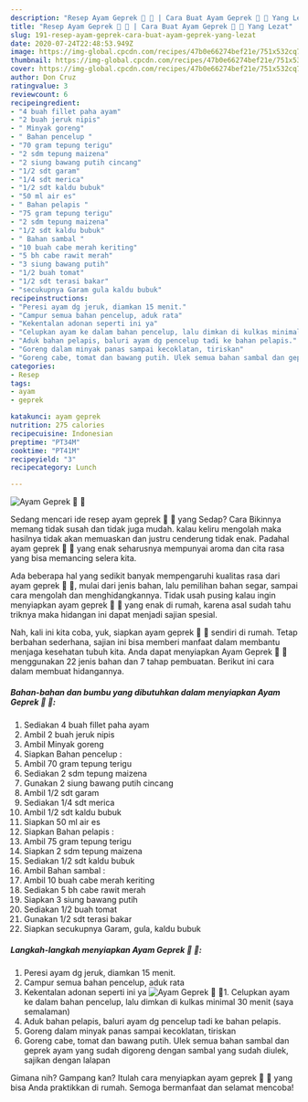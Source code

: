 ```yaml
---
description: "Resep Ayam Geprek 🍗 🍗 | Cara Buat Ayam Geprek 🍗 🍗 Yang Lezat"
title: "Resep Ayam Geprek 🍗 🍗 | Cara Buat Ayam Geprek 🍗 🍗 Yang Lezat"
slug: 191-resep-ayam-geprek-cara-buat-ayam-geprek-yang-lezat
date: 2020-07-24T22:48:53.949Z
image: https://img-global.cpcdn.com/recipes/47b0e66274bef21e/751x532cq70/ayam-geprek-🍗-🍗-foto-resep-utama.jpg
thumbnail: https://img-global.cpcdn.com/recipes/47b0e66274bef21e/751x532cq70/ayam-geprek-🍗-🍗-foto-resep-utama.jpg
cover: https://img-global.cpcdn.com/recipes/47b0e66274bef21e/751x532cq70/ayam-geprek-🍗-🍗-foto-resep-utama.jpg
author: Don Cruz
ratingvalue: 3
reviewcount: 6
recipeingredient:
- "4 buah fillet paha ayam"
- "2 buah jeruk nipis"
- " Minyak goreng"
- " Bahan pencelup "
- "70 gram tepung terigu"
- "2 sdm tepung maizena"
- "2 siung bawang putih cincang"
- "1/2 sdt garam"
- "1/4 sdt merica"
- "1/2 sdt kaldu bubuk"
- "50 ml air es"
- " Bahan pelapis "
- "75 gram tepung terigu"
- "2 sdm tepung maizena"
- "1/2 sdt kaldu bubuk"
- " Bahan sambal "
- "10 buah cabe merah keriting"
- "5 bh cabe rawit merah"
- "3 siung bawang putih"
- "1/2 buah tomat"
- "1/2 sdt terasi bakar"
- "secukupnya Garam gula kaldu bubuk"
recipeinstructions:
- "Peresi ayam dg jeruk, diamkan 15 menit."
- "Campur semua bahan pencelup, aduk rata"
- "Kekentalan adonan seperti ini ya"
- "Celupkan ayam ke dalam bahan pencelup, lalu dimkan di kulkas minimal 30 menit (saya semalaman)"
- "Aduk bahan pelapis, baluri ayam dg pencelup tadi ke bahan pelapis."
- "Goreng dalam minyak panas sampai kecoklatan, tiriskan"
- "Goreng cabe, tomat dan bawang putih. Ulek semua bahan sambal dan geprek ayam yang sudah digoreng dengan sambal yang sudah diulek, sajikan dengan lalapan"
categories:
- Resep
tags:
- ayam
- geprek

katakunci: ayam geprek 
nutrition: 275 calories
recipecuisine: Indonesian
preptime: "PT34M"
cooktime: "PT41M"
recipeyield: "3"
recipecategory: Lunch

---
```



![Ayam Geprek 🍗 🍗](https://img-global.cpcdn.com/recipes/47b0e66274bef21e/751x532cq70/ayam-geprek-🍗-🍗-foto-resep-utama.jpg)

Sedang mencari ide resep ayam geprek 🍗 🍗 yang Sedap? Cara Bikinnya memang tidak susah dan tidak juga mudah. kalau keliru mengolah maka hasilnya tidak akan memuaskan dan justru cenderung tidak enak. Padahal ayam geprek 🍗 🍗 yang enak seharusnya mempunyai aroma dan cita rasa yang bisa memancing selera kita.

Ada beberapa hal yang sedikit banyak mempengaruhi kualitas rasa dari ayam geprek 🍗 🍗, mulai dari jenis bahan, lalu pemilihan bahan segar, sampai cara mengolah dan menghidangkannya. Tidak usah pusing kalau ingin menyiapkan ayam geprek 🍗 🍗 yang enak di rumah, karena asal sudah tahu triknya maka hidangan ini dapat menjadi sajian spesial.




Nah, kali ini kita coba, yuk, siapkan ayam geprek 🍗 🍗 sendiri di rumah. Tetap berbahan sederhana, sajian ini bisa memberi manfaat dalam membantu menjaga kesehatan tubuh kita. Anda dapat menyiapkan Ayam Geprek 🍗 🍗 menggunakan 22 jenis bahan dan 7 tahap pembuatan. Berikut ini cara dalam membuat hidangannya.

<!--inarticleads1-->

##### Bahan-bahan dan bumbu yang dibutuhkan dalam menyiapkan Ayam Geprek 🍗 🍗:

1. Sediakan 4 buah fillet paha ayam
1. Ambil 2 buah jeruk nipis
1. Ambil  Minyak goreng
1. Siapkan  Bahan pencelup :
1. Ambil 70 gram tepung terigu
1. Sediakan 2 sdm tepung maizena
1. Gunakan 2 siung bawang putih cincang
1. Ambil 1/2 sdt garam
1. Sediakan 1/4 sdt merica
1. Ambil 1/2 sdt kaldu bubuk
1. Siapkan 50 ml air es
1. Siapkan  Bahan pelapis :
1. Ambil 75 gram tepung terigu
1. Siapkan 2 sdm tepung maizena
1. Sediakan 1/2 sdt kaldu bubuk
1. Ambil  Bahan sambal :
1. Ambil 10 buah cabe merah keriting
1. Sediakan 5 bh cabe rawit merah
1. Siapkan 3 siung bawang putih
1. Sediakan 1/2 buah tomat
1. Gunakan 1/2 sdt terasi bakar
1. Siapkan secukupnya Garam, gula, kaldu bubuk




<!--inarticleads2-->

##### Langkah-langkah menyiapkan Ayam Geprek 🍗 🍗:

1. Peresi ayam dg jeruk, diamkan 15 menit.
1. Campur semua bahan pencelup, aduk rata
1. Kekentalan adonan seperti ini ya
<img src="//assets-global.cpcdn.com/assets/icons/button_play-2c75c40dde080a61004c1f40b05d8f140eaff45d7e9e6481dc71c63d2e7c4909.png" alt="Ayam Geprek 🍗 🍗">1. Celupkan ayam ke dalam bahan pencelup, lalu dimkan di kulkas minimal 30 menit (saya semalaman)
1. Aduk bahan pelapis, baluri ayam dg pencelup tadi ke bahan pelapis.
1. Goreng dalam minyak panas sampai kecoklatan, tiriskan
1. Goreng cabe, tomat dan bawang putih. Ulek semua bahan sambal dan geprek ayam yang sudah digoreng dengan sambal yang sudah diulek, sajikan dengan lalapan




Gimana nih? Gampang kan? Itulah cara menyiapkan ayam geprek 🍗 🍗 yang bisa Anda praktikkan di rumah. Semoga bermanfaat dan selamat mencoba!
